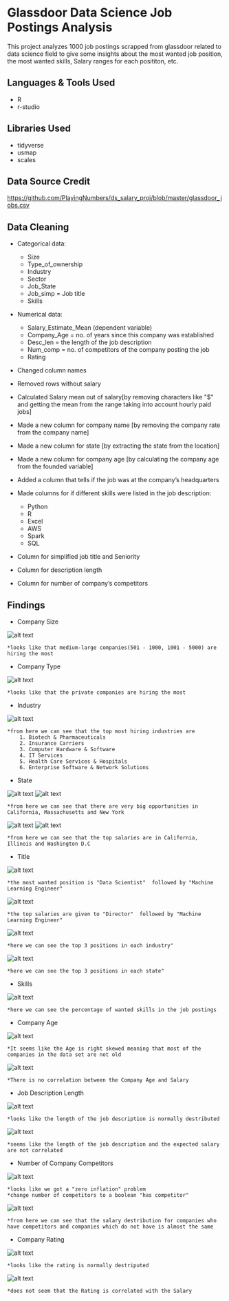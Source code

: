 # Glassdoor Data Science Job Postings Analysis

This project analyzes 1000 job postings scrapped from glassdoor related to data science field to give some insights about the most wanted job position,
the most wanted skills, Salary ranges for each posititon, etc.


## Languages & Tools Used 

* R
* r-studio


## Libraries Used

* tidyverse
* usmap
* scales


## Data Source Credit

https://github.com/PlayingNumbers/ds_salary_proj/blob/master/glassdoor_jobs.csv


## Data Cleaning

* Categorical data:
	* Size
	* Type_of_ownership
	* Industry 
	* Sector
	* Job_State
	* Job_simp = Job title 
	* Skills 
	
* Numerical data:
	* Salary_Estimate_Mean (dependent variable)
	* Company_Age = no. of years since this company was established
	* Desc_len = the length of the job description 
	* Num_comp =  no. of competitors of the company posting the job
	* Rating

*	Changed column names 
*	Removed rows without salary 
*	Calculated Salary mean out of salary[by removing characters like "$" and getting the mean from the range taking into account hourly paid jobs]
*	Made a new column for company name [by removing the company rate from the company name]
*	Made a new column for state [by extracting the state from the location]
*	Made a new column for company age [by calculating the company age from the founded variable]
*	Added a column that tells if the job was at the company’s headquarters 
*	Made columns for if different skills were listed in the job description:
    * Python  
    * R  
    * Excel  
    * AWS  
    * Spark
	* SQL
*	Column for simplified job title and Seniority 
*	Column for description length 
*	Column for number of company’s competitors 


## Findings
*	Company Size

![alt text](https://github.com/ahmed1salama/ds_glassdoor_salary_analysis_R/blob/master/graphs/postings_company_size.png "Postings by Company Size")

	*looks like that medium-large companies(501 - 1000, 1001 - 5000) are hiring the most
	

*	Company Type

![alt text](https://github.com/ahmed1salama/ds_glassdoor_salary_analysis_R/blob/master/graphs/postings_company_type.png "Postings by Company Type")

	*looks like that the private companies are hiring the most
	
	
*	Industry

![alt text](https://github.com/ahmed1salama/ds_glassdoor_salary_analysis_R/blob/master/graphs/postings_industry.png "Postings by Company Industry")

	*from here we can see that the top most hiring industries are
		1. Biotech & Pharmaceuticals                 
		2. Insurance Carriers                         
		3. Computer Hardware & Software               
		4. IT Services                                
		5. Health Care Services & Hospitals           
		6. Enterprise Software & Network Solutions
			
			
*	State

![alt text](https://github.com/ahmed1salama/ds_glassdoor_salary_analysis_R/blob/master/graphs/postings_state.png "Postings by State")
![alt text](https://github.com/ahmed1salama/ds_glassdoor_salary_analysis_R/blob/master/graphs/postings_state_map.png "Postings by State Map")

	*from here we can see that there are very big opportunities in California, Massachusetts and New York
	
![alt text](https://github.com/ahmed1salama/ds_glassdoor_salary_analysis_R/blob/master/graphs/salary_state.png "Salary by State")
![alt text](https://github.com/ahmed1salama/ds_glassdoor_salary_analysis_R/blob/master/graphs/postings_state_map.png "Salary by State Map")

	*from here we can see that the top salaries are in California, Illinois and Washington D.C
	
	
*	Title

![alt text](https://github.com/ahmed1salama/ds_glassdoor_salary_analysis_R/blob/master/graphs/postings_title.png "Postings by Title")

	*the most wanted position is "Data Scientist"  followed by "Machine Learning Engineer"
	
![alt text](https://github.com/ahmed1salama/ds_glassdoor_salary_analysis_R/blob/master/graphs/salary_title.png "Salary by Title")
	
	*the top salaries are given to "Director"  followed by "Machine Learning Engineer"
	
![alt text](https://github.com/ahmed1salama/ds_glassdoor_salary_analysis_R/blob/master/graphs/postings_industry_positions.png "Postings of each position by Industry")

	*here we can see the top 3 positions in each industry"

![alt text](https://github.com/ahmed1salama/ds_glassdoor_salary_analysis_R/blob/master/graphs/postings_state_positions.png "Postings of each position by state")

	*here we can see the top 3 positions in each state"
	
*	Skills

![alt text](https://github.com/ahmed1salama/ds_glassdoor_salary_analysis_R/blob/master/graphs/skills.png "Skills")

	*here we can see the percentage of wanted skills in the job postings
	
	
*	Company Age

![alt text](https://github.com/ahmed1salama/ds_glassdoor_salary_analysis_R/blob/master/graphs/company_age_dist.png "Company Age Distribution")

	*It seems like the Age is right skewed meaning that most of the companies in the data set are not old 
	
![alt text](https://github.com/ahmed1salama/ds_glassdoor_salary_analysis_R/blob/master/graphs/salary_company_age.png "Company Age - Salary relation")

	*There is no correlation between the Company Age and Salary
	

*	Job Description Length

![alt text](https://github.com/ahmed1salama/ds_glassdoor_salary_analysis_R/blob/master/graphs/description_len_dist.png "Description Length Distribution")

	*looks like the length of the job description is normally destributed
	
![alt text](https://github.com/ahmed1salama/ds_glassdoor_salary_analysis_R/blob/master/graphs/salary_description_length.png "Description Length - Salary relation")

	*seems like the length of the job description and the expected salary are not correlated
	

*	Number of Company Competitors

![alt text](https://github.com/ahmed1salama/ds_glassdoor_salary_analysis_R/blob/master/graphs/competitors_dist.png "Company Competitors Distribution")

	*looks like we got a "zero inflation" problem 
	*change number of competitors to a boolean "has competitor"
	
![alt text](https://github.com/ahmed1salama/ds_glassdoor_salary_analysis_R/blob/master/graphs/salary_has_competitor.png "Salary - Has Competitor relation")

	*from here we can see that the salary destribution for companies who have competitors and companies which do not have is almost the same  
	

*	Company Rating

![alt text](https://github.com/ahmed1salama/ds_glassdoor_salary_analysis_R/blob/master/graphs/rating_dist.png "Company Raring Distribution")

	*looks like the rating is normally destriputed 
	
![alt text](https://github.com/ahmed1salama/ds_glassdoor_salary_analysis_R/blob/master/graphs/salary_rating.png "Salary - Raring relation")

	*does not seem that the Rating is correlated with the Salary
	
	
	
	
	
	
	
	
	
	
	
	
